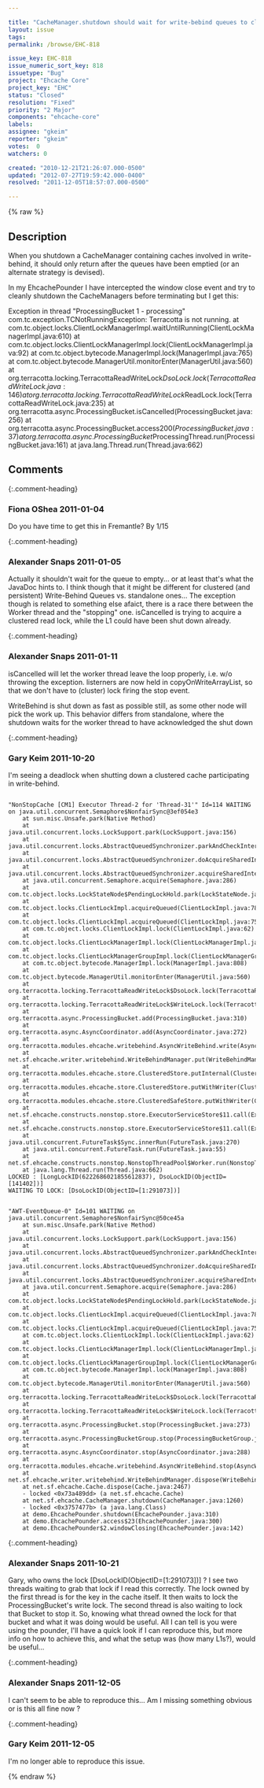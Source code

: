```yaml
---

title: "CacheManager.shutdown should wait for write-bebind queues to clear"
layout: issue
tags: 
permalink: /browse/EHC-818

issue_key: EHC-818
issue_numeric_sort_key: 818
issuetype: "Bug"
project: "Ehcache Core"
project_key: "EHC"
status: "Closed"
resolution: "Fixed"
priority: "2 Major"
components: "ehcache-core"
labels: 
assignee: "gkeim"
reporter: "gkeim"
votes:  0
watchers: 0

created: "2010-12-21T21:26:07.000-0500"
updated: "2012-07-27T19:59:42.000-0400"
resolved: "2011-12-05T18:57:07.000-0500"

---
```




{% raw %}



## Description

<div markdown="1" class="description">

When you shutdown a CacheManager containing caches involved in write-behind, it should only return after the queues have been emptied (or an alternate strategy is devised).

In my EhcachePounder I have intercepted the window close event and try to cleanly shutdown the CacheManagers before terminating but I get this:

Exception in thread "ProcessingBucket 1 - processing" com.tc.exception.TCNotRunningException: Terracotta is not running.
 at com.tc.object.locks.ClientLockManagerImpl.waitUntilRunning(ClientLockManagerImpl.java:610)
 at com.tc.object.locks.ClientLockManagerImpl.lock(ClientLockManagerImpl.java:92)
 at com.tc.object.bytecode.ManagerImpl.lock(ManagerImpl.java:765)
 at com.tc.object.bytecode.ManagerUtil.monitorEnter(ManagerUtil.java:560)
 at org.terracotta.locking.TerracottaReadWriteLock$DsoLock.lock(TerracottaReadWriteLock.java:146)
 at org.terracotta.locking.TerracottaReadWriteLock$ReadLock.lock(TerracottaReadWriteLock.java:235)
 at org.terracotta.async.ProcessingBucket.isCancelled(ProcessingBucket.java:256)
 at org.terracotta.async.ProcessingBucket.access$200(ProcessingBucket.java:37)
 at org.terracotta.async.ProcessingBucket$ProcessingThread.run(ProcessingBucket.java:161)
 at java.lang.Thread.run(Thread.java:662)


</div>

## Comments


{:.comment-heading}
### **Fiona OShea** <span class="date">2011-01-04</span>

<div markdown="1" class="comment">

Do you have time to get this in Fremantle? By 1/15

</div>


{:.comment-heading}
### **Alexander Snaps** <span class="date">2011-01-05</span>

<div markdown="1" class="comment">

Actually it shouldn't wait for the queue to empty... or at least that's what the JavaDoc hints to.
I think though that it might be different for clustered (and persistent) Write-Behind Queues vs. standalone ones…
The exception though is related to something else afaict, there is a race there between the Worker thread and the "stopping" one. isCancelled is trying to acquire a clustered read lock, while the L1 could have been shut down already.

</div>


{:.comment-heading}
### **Alexander Snaps** <span class="date">2011-01-11</span>

<div markdown="1" class="comment">

isCancelled will let the worker thread leave the loop properly, i.e. w/o throwing the exception.
listerners are now held in copyOnWriteArrayList, so that we don't have to (cluster) lock firing the stop event.

WriteBehind is shut down as fast as possible still, as some other node will pick the work up.
This behavior differs from standalone, where the shutdown waits for the worker thread to have acknowledged the shut down

</div>


{:.comment-heading}
### **Gary Keim** <span class="date">2011-10-20</span>

<div markdown="1" class="comment">

I'm seeing a deadlock when shutting down a clustered cache participating in write-behind.


```

"NonStopCache [CM1] Executor Thread-2 for 'Thread-31'" Id=114 WAITING on java.util.concurrent.Semaphore$NonfairSync@3ef054e3
	at sun.misc.Unsafe.park(Native Method)
	at java.util.concurrent.locks.LockSupport.park(LockSupport.java:156)
	at java.util.concurrent.locks.AbstractQueuedSynchronizer.parkAndCheckInterrupt(AbstractQueuedSynchronizer.java:811)
	at java.util.concurrent.locks.AbstractQueuedSynchronizer.doAcquireSharedInterruptibly(AbstractQueuedSynchronizer.java:969)
	at java.util.concurrent.locks.AbstractQueuedSynchronizer.acquireSharedInterruptibly(AbstractQueuedSynchronizer.java:1281)
	at java.util.concurrent.Semaphore.acquire(Semaphore.java:286)
	at com.tc.object.locks.LockStateNode$PendingLockHold.park(LockStateNode.java:184)
	at com.tc.object.locks.ClientLockImpl.acquireQueued(ClientLockImpl.java:782)
	at com.tc.object.locks.ClientLockImpl.acquireQueued(ClientLockImpl.java:758)
	at com.tc.object.locks.ClientLockImpl.lock(ClientLockImpl.java:62)
	at com.tc.object.locks.ClientLockManagerImpl.lock(ClientLockManagerImpl.java:100)
	at com.tc.object.locks.ClientLockManagerGroupImpl.lock(ClientLockManagerGroupImpl.java:56)
	at com.tc.object.bytecode.ManagerImpl.lock(ManagerImpl.java:808)
	at com.tc.object.bytecode.ManagerUtil.monitorEnter(ManagerUtil.java:560)
	at org.terracotta.locking.TerracottaReadWriteLock$DsoLock.lock(TerracottaReadWriteLock.java:154)
	at org.terracotta.locking.TerracottaReadWriteLock$WriteLock.lock(TerracottaReadWriteLock.java:326)
	at org.terracotta.async.ProcessingBucket.add(ProcessingBucket.java:310)
	at org.terracotta.async.AsyncCoordinator.add(AsyncCoordinator.java:272)
	at org.terracotta.modules.ehcache.writebehind.AsyncWriteBehind.write(AsyncWriteBehind.java:71)
	at net.sf.ehcache.writer.writebehind.WriteBehindManager.put(WriteBehindManager.java:60)
	at org.terracotta.modules.ehcache.store.ClusteredStore.putInternal(ClusteredStore.java:330)
	at org.terracotta.modules.ehcache.store.ClusteredStore.putWithWriter(ClusteredStore.java:306)
	at org.terracotta.modules.ehcache.store.ClusteredSafeStore.putWithWriter(ClusteredSafeStore.java:260)
	at net.sf.ehcache.constructs.nonstop.store.ExecutorServiceStore$11.call(ExecutorServiceStore.java:395)
	at net.sf.ehcache.constructs.nonstop.store.ExecutorServiceStore$11.call(ExecutorServiceStore.java:393)
	at java.util.concurrent.FutureTask$Sync.innerRun(FutureTask.java:270)
	at java.util.concurrent.FutureTask.run(FutureTask.java:55)
	at net.sf.ehcache.constructs.nonstop.NonstopThreadPool$Worker.run(NonstopThreadPool.java:210)
	at java.lang.Thread.run(Thread.java:662)
LOCKED : [LongLockID(6222686021855612837), DsoLockID(ObjectID=[141402])]
WAITING TO LOCK: [DsoLockID(ObjectID=[1:291073])]


"AWT-EventQueue-0" Id=101 WAITING on java.util.concurrent.Semaphore$NonfairSync@50ce45a
	at sun.misc.Unsafe.park(Native Method)
	at java.util.concurrent.locks.LockSupport.park(LockSupport.java:156)
	at java.util.concurrent.locks.AbstractQueuedSynchronizer.parkAndCheckInterrupt(AbstractQueuedSynchronizer.java:811)
	at java.util.concurrent.locks.AbstractQueuedSynchronizer.doAcquireSharedInterruptibly(AbstractQueuedSynchronizer.java:969)
	at java.util.concurrent.locks.AbstractQueuedSynchronizer.acquireSharedInterruptibly(AbstractQueuedSynchronizer.java:1281)
	at java.util.concurrent.Semaphore.acquire(Semaphore.java:286)
	at com.tc.object.locks.LockStateNode$PendingLockHold.park(LockStateNode.java:184)
	at com.tc.object.locks.ClientLockImpl.acquireQueued(ClientLockImpl.java:782)
	at com.tc.object.locks.ClientLockImpl.acquireQueued(ClientLockImpl.java:758)
	at com.tc.object.locks.ClientLockImpl.lock(ClientLockImpl.java:62)
	at com.tc.object.locks.ClientLockManagerImpl.lock(ClientLockManagerImpl.java:100)
	at com.tc.object.locks.ClientLockManagerGroupImpl.lock(ClientLockManagerGroupImpl.java:56)
	at com.tc.object.bytecode.ManagerImpl.lock(ManagerImpl.java:808)
	at com.tc.object.bytecode.ManagerUtil.monitorEnter(ManagerUtil.java:560)
	at org.terracotta.locking.TerracottaReadWriteLock$DsoLock.lock(TerracottaReadWriteLock.java:154)
	at org.terracotta.locking.TerracottaReadWriteLock$WriteLock.lock(TerracottaReadWriteLock.java:326)
	at org.terracotta.async.ProcessingBucket.stop(ProcessingBucket.java:273)
	at org.terracotta.async.ProcessingBucketGroup.stop(ProcessingBucketGroup.java:127)
	at org.terracotta.async.AsyncCoordinator.stop(AsyncCoordinator.java:288)
	at org.terracotta.modules.ehcache.writebehind.AsyncWriteBehind.stop(AsyncWriteBehind.java:123)
	at net.sf.ehcache.writer.writebehind.WriteBehindManager.dispose(WriteBehindManager.java:76)
	at net.sf.ehcache.Cache.dispose(Cache.java:2467)
	- locked <0x73a489dd> (a net.sf.ehcache.Cache)
	at net.sf.ehcache.CacheManager.shutdown(CacheManager.java:1260)
	- locked <0x3757477b> (a java.lang.Class)
	at demo.EhcachePounder.shutdown(EhcachePounder.java:310)
	at demo.EhcachePounder.access$23(EhcachePounder.java:300)
	at demo.EhcachePounder$2.windowClosing(EhcachePounder.java:142)
```



</div>


{:.comment-heading}
### **Alexander Snaps** <span class="date">2011-10-21</span>

<div markdown="1" class="comment">

Gary, 
who owns the lock [DsoLockID(ObjectID=[1:291073])] ?
I see two threads waiting to grab that lock if I read this correctly. The lock owned by the first thread is for the key in the cache itself. It then waits to lock the ProcessingBucket's write lock.
The second thread is also waiting to lock that Bucket to stop it. So, knowing what thread owned the lock for that bucket and what it was doing would be useful.
All I can tell is you were using the pounder, I'll have a quick look if I can reproduce this, but more info on how to achieve this, and what the setup was (how many L1s?), would be useful…

</div>


{:.comment-heading}
### **Alexander Snaps** <span class="date">2011-12-05</span>

<div markdown="1" class="comment">

I can't seem to be able to reproduce this... Am I missing something obvious or is this all fine now ?

</div>


{:.comment-heading}
### **Gary Keim** <span class="date">2011-12-05</span>

<div markdown="1" class="comment">

I'm no longer able to reproduce this issue.


</div>



{% endraw %}
